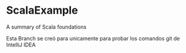 # ScalaExample
A summary of Scala foundations

Esta Branch se creó para unicamente para probar los comandos git de IntelliJ IDEA
